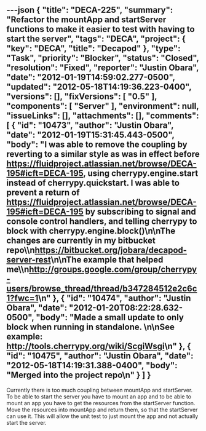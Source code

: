 ---json
{
  "title": "DECA-225",
  "summary": "Refactor the mountApp and startServer functions to make it easier to test with having to start the server",
  "tags": "DECA",
  "project": {
    "key": "DECA",
    "title": "Decapod"
  },
  "type": "Task",
  "priority": "Blocker",
  "status": "Closed",
  "resolution": "Fixed",
  "reporter": "Justin Obara",
  "date": "2012-01-19T14:59:02.277-0500",
  "updated": "2012-05-18T14:19:36.223-0400",
  "versions": [],
  "fixVersions": [
    "0.5"
  ],
  "components": [
    "Server"
  ],
  "environment": null,
  "issueLinks": [],
  "attachments": [],
  "comments": [
    {
      "id": "10473",
      "author": "Justin Obara",
      "date": "2012-01-19T15:31:45.443-0500",
      "body": "I was able to remove the coupling by reverting to a similar style as was in effect before <https://fluidproject.atlassian.net/browse/DECA-195#icft=DECA-195>, using cherrypy.engine.start instead of cherrypy.quickstart. I was able to prevent a return of <https://fluidproject.atlassian.net/browse/DECA-195#icft=DECA-195> by subscribing to signal and console control handlers, and telling cherrypy to block with cherrypy.engine.block()\n\nThe changes are currently in my bitbucket repo\\\n<https://bitbucket.org/jobara/decapod-server-rest>\n\nThe example that helped me\\\n<http://groups.google.com/group/cherrypy-users/browse_thread/thread/b347284512e2c6c1?fwc=1>\n"
    },
    {
      "id": "10474",
      "author": "Justin Obara",
      "date": "2012-01-20T08:22:28.632-0500",
      "body": "Made a small update to only block when running in standalone.&#x20;\n\nSee example: <http://tools.cherrypy.org/wiki/ScgiWsgi>\n"
    },
    {
      "id": "10475",
      "author": "Justin Obara",
      "date": "2012-05-18T14:19:31.388-0400",
      "body": "Merged into the project repo\n"
    }
  ]
}
---
Currently there is too much coupling between mountApp and startServer. To be able to start the server you have to mount an app and to be able to mount an app you have to get the resources from the startServer function. Move the resources into mountApp and return them, so that the startServer can use it. This will allow the unit test to just mount the app and not actually start the server.&#x20;

        